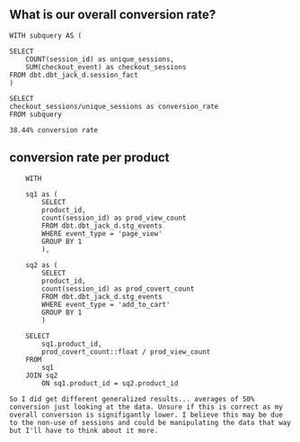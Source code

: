 ## What is our overall conversion rate?
    WITH subquery AS (

    SELECT
        COUNT(session_id) as unique_sessions,
        SUM(checkout_event) as checkout_sessions
    FROM dbt.dbt_jack_d.session_fact
    )

    SELECT 
    checkout_sessions/unique_sessions as conversion_rate
    FROM subquery

    38.44% conversion rate

## conversion rate per product

        WITH 
        
        sq1 as (
            SELECT
            product_id,
            count(session_id) as prod_view_count
            FROM dbt.dbt_jack_d.stg_events
            WHERE event_type = 'page_view'
            GROUP BY 1
            ),
            
        sq2 as (
            SELECT
            product_id,
            count(session_id) as prod_covert_count
            FROM dbt.dbt_jack_d.stg_events
            WHERE event_type = 'add_to_cart'
            GROUP BY 1
            )
            
        SELECT 
            sq1.product_id,
            prod_covert_count::float / prod_view_count
        FROM 
            sq1
        JOIN sq2
            ON sq1.product_id = sq2.product_id

    So I did get different generalized results... averages of 50% conversion just looking at the data. Unsure if this is correct as my overall conversion is signifigantly lower. I believe this may be due to the non-use of sessions and could be manipulating the data that way but I'll have to think about it more.